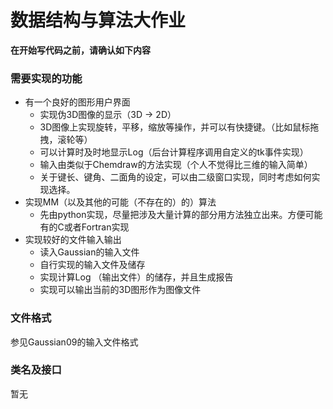 # 数据结构与算法大作业



**在开始写代码之前，请确认如下内容**



### 需要实现的功能

- 有一个良好的图形用户界面
    - 实现伪3D图像的显示（3D $\to$ 2D）
    - 3D图像上实现旋转，平移，缩放等操作，并可以有快捷键。（比如鼠标拖拽，滚轮等）
    - 可以计算时及时地显示Log（后台计算程序调用自定义的tk事件实现）
    - 输入由类似于Chemdraw的方法实现（个人不觉得比三维的输入简单）
    - 关于键长、键角、二面角的设定，可以由二级窗口实现，同时考虑如何实现选择。
- 实现MM（以及其他的可能（不存在的）的）算法
    - 先由python实现，尽量把涉及大量计算的部分用方法独立出来。方便可能有的C或者Fortran实现
- 实现较好的文件输入输出
    - 读入Gaussian的输入文件
    - 自行实现的输入文件及储存
    - 实现计算Log （输出文件）的储存，并且生成报告
    - 实现可以输出当前的3D图形作为图像文件



### 文件格式

参见Gaussian09的输入文件格式



### 类名及接口

暂无
